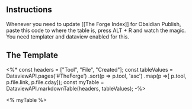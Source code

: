 ## Instructions

Whenever you need to update [[The Forge Index]] for Obsidian Publish, paste this code to where the table is, press ALT + R and watch the magic. You need templater and dataview enabled for this.

## The Template

<%*
const headers = ["Tool", "File", "Created"];
const tableValues = DataviewAPI.pages('#TheForge')
.sort(p => p.tool, 'asc')
.map(p =>[ p.tool, p.file.link, p.file.cday]);
const myTable = DataviewAPI.markdownTable(headers, tableValues);
-%>

<% myTable %>

